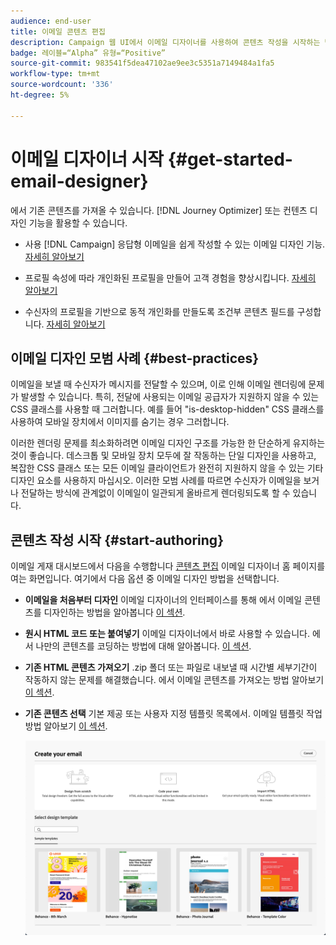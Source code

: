 ```yaml
---
audience: end-user
title: 이메일 콘텐츠 편집
description: Campaign 웹 UI에서 이메일 디자이너를 사용하여 콘텐츠 작성을 시작하는 방법을 알아봅니다
badge: 레이블=“Alpha” 유형=“Positive”
source-git-commit: 983541f5dea47102ae9ee3c5351a7149484a1fa5
workflow-type: tm+mt
source-wordcount: '336'
ht-degree: 5%

---
```


# 이메일 디자이너 시작 {#get-started-email-designer}

에서 기존 콘텐츠를 가져올 수 있습니다. [!DNL Journey Optimizer] 또는 컨텐츠 디자인 기능을 활용할 수 있습니다.

* 사용 [!DNL Campaign] 응답형 이메일을 쉽게 작성할 수 있는 이메일 디자인 기능. [자세히 알아보기](create-email-content.md)

* 프로필 속성에 따라 개인화된 프로필을 만들어 고객 경험을 향상시킵니다. [자세히 알아보기](../personalization/personalize.md)

* 수신자의 프로필을 기반으로 동적 개인화를 만들도록 조건부 콘텐츠 필드를 구성합니다. [자세히 알아보기](../personalization/conditions.md)

## 이메일 디자인 모범 사례 {#best-practices}

이메일을 보낼 때 수신자가 메시지를 전달할 수 있으며, 이로 인해 이메일 렌더링에 문제가 발생할 수 있습니다. 특히, 전달에 사용되는 이메일 공급자가 지원하지 않을 수 있는 CSS 클래스를 사용할 때 그러합니다. 예를 들어 &quot;is-desktop-hidden&quot; CSS 클래스를 사용하여 모바일 장치에서 이미지를 숨기는 경우 그러합니다.

이러한 렌더링 문제를 최소화하려면 이메일 디자인 구조를 가능한 한 단순하게 유지하는 것이 좋습니다. 데스크톱 및 모바일 장치 모두에 잘 작동하는 단일 디자인을 사용하고, 복잡한 CSS 클래스 또는 모든 이메일 클라이언트가 완전히 지원하지 않을 수 있는 기타 디자인 요소를 사용하지 마십시오. 이러한 모범 사례를 따르면 수신자가 이메일을 보거나 전달하는 방식에 관계없이 이메일이 일관되게 올바르게 렌더링되도록 할 수 있습니다.

## 콘텐츠 작성 시작 {#start-authoring}

이메일 게재 대시보드에서 다음을 수행합니다 [콘텐츠 편집](edit-content.md) 이메일 디자이너 홈 페이지를 여는 화면입니다. 여기에서 다음 옵션 중 이메일 디자인 방법을 선택합니다.

* **이메일을 처음부터 디자인** 이메일 디자이너의 인터페이스를 통해 에서 이메일 콘텐츠를 디자인하는 방법을 알아봅니다 [이 섹션](create-email-content.md).

* **원시 HTML 코드 또는 붙여넣기** 이메일 디자이너에서 바로 사용할 수 있습니다. 에서 나만의 콘텐츠를 코딩하는 방법에 대해 알아봅니다. [이 섹션](code-content.md).

* **기존 HTML 콘텐츠 가져오기** .zip 폴더 또는 파일로 내보낼 때 시간별 세부기간이 작동하지 않는 문제를 해결했습니다. 에서 이메일 콘텐츠를 가져오는 방법 알아보기 [이 섹션](existing-content.md).

* **기존 콘텐츠 선택** 기본 제공 또는 사용자 지정 템플릿 목록에서. 이메일 템플릿 작업 방법 알아보기 [이 섹션](email-templates.md).

   ![](assets/email_designer_create_options.png)

